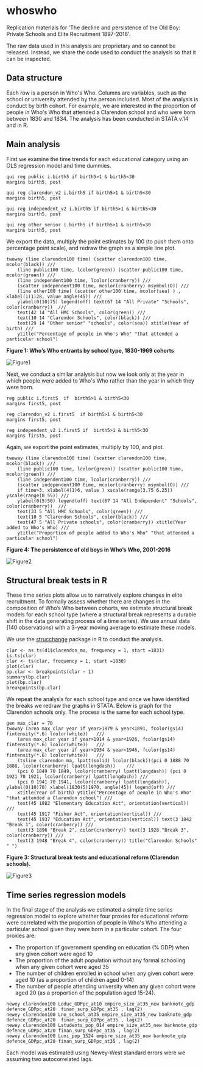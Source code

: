 # whoswho

Replication materials for 'The decline and persistence of the Old Boy: Private Schools and Elite Recruitment 1897-2016'.

The raw data used in this analysis are proprietary and so cannot be released. Instead, we share the code used to conduct the analysis so that it can be inspected. 

## Data structure

Each row is a person in Who's Who. Columns are variables, such as the school or university attended by the person included. Most of the analysis is conduct by birth cohort. For example, we are interested in the proportion of people in Who's Who that attended a Clarendon school and who were born between 1830 and 1834. The analysis has been conducted in STATA v.14 and in R. 

## Main analysis

First we examine the time trends for each educational category using an OLS regression model and time dummies.


```
qui reg public i.birth5 if birth5>1 & birth5<30
margins birth5, post

qui reg clarendon_v2 i.birth5 if birth5>1 & birth5<30
margins birth5, post
	
qui reg independent_v2 i.birth5 if birth5>1 & birth5<30
margins birth5, post
		
qui reg other_senior i.birth5 if birth5>1 & birth5<30
margins birth5, post
```


We export the data, multiply the point estimates by 100 (to push them onto percentage point scale), and redraw the graph as a simple line plot. 

```
twoway (line clarendon100 time) (scatter clarendon100 time, mcolor(black)) ///
	(line public100 time, lcolor(green)) (scatter public100 time, mcolor(green)) ///
	(line independent100 time, lcolor(cranberry)) ///
  	(scatter independent100 time, mcolor(cranberry) msymbol(O)) ///
	(line other100 time) (scatter other100 time, mcolor(sea) ) , xlabel(1(1)28, value angle(45)) ///
	ylabel(0(10)75) legend(off) text(67 14 "All Private" "Schools", color(cranberry))  ///
	text(42 14 "All HMC Schools", color(green)) ///
	text(10 14 "Clarendon Schools", color(black)) ///
	text(29 14 "Other senior" "schools", color(sea)) xtitle(Year of birth) ///
	ytitle("Percentage of people in Who's Who" "that attended a particular school") 
```



**Figure 1: Who’s Who entrants by school type, 1830-1969 cohorts**

![Figure1](./schools_over_time_fig1.png)


Next, we conduct a similar analysis but now we look only at the year in which people were added to Who's Who rather than the year in which they were born.


```
reg public i.first5  if  birth5>1 & birth5<30
margins first5, post

reg clarendon_v2 i.first5  if birth5>1 & birth5<30
margins first5, post

reg independent_v2 i.first5 if  birth5>1 & birth5<30
margins first5, post
```

Again, we export the point estimates, multiply by 100, and plot. 

```
twoway (line clarendon100 time) (scatter clarendon100 time, mcolor(black)) ///
	(line public100 time, lcolor(green)) (scatter public100 time, mcolor(green)) ///
	(line independent100 time, lcolor(cranberry)) ///
	(scatter independent100 time, mcolor(cranberry) msymbol(O)) ///
	if time>3, xlabel(4(1)6, value ) xscale(range(3.75 6.25)) yscale(range(0 55)) ///
	ylabel(0(5)50) legend(off) text(67 14 "All Independent" "Schools", color(cranberry))  ///
	text(33 5 "All HMC Schools", color(green)) ///
	text(10 5 "Clarendon Schools", color(black)) ///
	text(47 5 "All Private schools", color(cranberry)) xtitle(Year added to Who's Who) ///
	ytitle("Proportion of people added to Who's Who" "that attended a particular school") 

```

**Figure 4: The persistence of old boys in Who’s Who, 2001-2016** 


![Figure2](./schools_recent_fig2.png)

## Structural break tests in R

These time series plots allow us to narratively explore changes in elite recruitment. To formally assess whether there are changes in the composition of Who’s Who between cohorts, we estimate structural break models for each school type (where a structural break represents a durable shift in the data generating process of a time series). We use annual data (140 observations) with a 3-year moving average to estimate these models. 

We use the [strucchange](https://cran.r-project.org/web/packages/strucchange/strucchange.pdf) package in R to conduct the analysis. 

```
clar <- as.ts(d1$clarendon_ma, frequency = 1, start =1831)
is.ts(clar)
clar <- ts(clar, frequency = 1, start =1830)
plot(clar)
bp.clar <- breakpoints(clar ~ 1)
summary(bp.clar)
plot(bp.clar)
breakpoints(bp.clar)
```

We repeat the analysis for each school type and once we have identified the breaks we redraw the graphs in STATA. Below is graph for the Clarendon schools only. The process is the same for each school type. 

```
gen max_clar = 70	
twoway (area max_clar year if year>1879 & year<1891, fcolor(gs14) fintensity(*.6) lcolor(white))   ///
	(area max_clar year if year>1914 & year<1926, fcolor(gs14) fintensity(*.6) lcolor(white))   ///
	(area max_clar year if year>1934 & year<1946, fcolor(gs14) fintensity(*.6) lcolor(white))   ///
	(tsline clarendon_ma, lpatt(solid) lcolor(black))(pci 0 1888 70 1888, lcolor(cranberry) lpatt(longdash))	///
	(pci 0 1849 70 1849, lcolor(cranberry) lpatt(longdash)) (pci 0 1921 70 1921, lcolor(cranberry) lpatt(longdash)) ///
	(pci 0 1941 70 1941, lcolor(cranberry) lpatt(longdash)), ylabel(0(10)70) xlabel(1830(5)1970, angle(45)) legend(off) ///
	xtitle(Year of birth) ytitle("Percentage of people in Who's Who" "that attended a Clarendon school") ///
	text(45 1882 "Elementary Education Act", orientation(vertical)) ///
	text(45 1917 "Fisher Act", orientation(vertical)) ///
	text(45 1937 "Education Act", orientation(vertical)) text(3 1842 "Break 1", color(cranberry)) ///	
	text(3 1896 "Break 2", color(cranberry)) text(3 1928 "Break 3", color(cranberry)) ///
	text(3 1948 "Break 4", color(cranberry)) title("Clarendon Schools" " ") 

```





**Figure 3: Structural break tests and educational reform (Clarendon schools).**


![Figure3](./clarendon_break.png)


## Time series regression models

In the final stage of the analysis we estimated a simple time series regression model to explore whether four proxies for educational reform were correlated with the proportion of people in Who's Who attending a particular school given they were born in a particular cohort. The four proxies are:
* The proportion of government spending on education (% GDP) when any given cohort were aged 10
* The proportion of the adult population without any formal schooling when any given cohort were aged 35
* The number of children enrolled in school when any given cohort were aged 10 (as a proportion of children aged 0-14)
* The number of people attending university when any given cohort were aged 20 (as a proportion of the population aged 15-24).

```
newey clarendon100 Leduc_GDPpc_at10 empire_size_at35_new banknote_gdp defence_GDPpc_at20  finan_surp_GDPpc_at35 , lag(2) 
newey clarendon100 Lno_school_at35 empire_size_at35_new banknote_gdp defence_GDPpc_at20  finan_surp_GDPpc_at35 , lag(2) 
newey clarendon100 Lstudents_pop_014 empire_size_at35_new banknote_gdp defence_GDPpc_at20 finan_surp_GDPpc_at35 , lag(2)
newey clarendon100 Luni_pop_1524 empire_size_at35_new banknote_gdp defence_GDPpc_at20 finan_surp_GDPpc_at35 , lag(2)
```

Each model was estimated using Newey-West standard errors were we assuming two autocorrelated lags.



